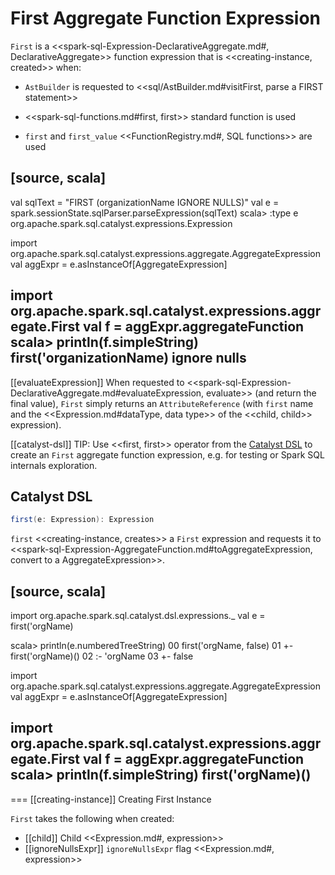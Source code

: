 # First Aggregate Function Expression

`First` is a <<spark-sql-Expression-DeclarativeAggregate.md#, DeclarativeAggregate>> function expression that is <<creating-instance, created>> when:

* `AstBuilder` is requested to <<sql/AstBuilder.md#visitFirst, parse a FIRST statement>>

* <<spark-sql-functions.md#first, first>> standard function is used

* `first` and `first_value` <<FunctionRegistry.md#, SQL functions>> are used

[source, scala]
----
val sqlText = "FIRST (organizationName IGNORE NULLS)"
val e = spark.sessionState.sqlParser.parseExpression(sqlText)
scala> :type e
org.apache.spark.sql.catalyst.expressions.Expression

import org.apache.spark.sql.catalyst.expressions.aggregate.AggregateExpression
val aggExpr = e.asInstanceOf[AggregateExpression]

import org.apache.spark.sql.catalyst.expressions.aggregate.First
val f = aggExpr.aggregateFunction
scala> println(f.simpleString)
first('organizationName) ignore nulls
----

[[evaluateExpression]]
When requested to <<spark-sql-Expression-DeclarativeAggregate.md#evaluateExpression, evaluate>> (and return the final value), `First` simply returns an `AttributeReference` (with `first` name and the <<Expression.md#dataType, data type>> of the <<child, child>> expression).

[[catalyst-dsl]]
TIP: Use <<first, first>> operator from the [Catalyst DSL](../catalyst-dsl/index.md) to create an `First` aggregate function expression, e.g. for testing or Spark SQL internals exploration.

## Catalyst DSL

```scala
first(e: Expression): Expression
```

`first` <<creating-instance, creates>> a `First` expression and requests it to <<spark-sql-Expression-AggregateFunction.md#toAggregateExpression, convert to a AggregateExpression>>.

[source, scala]
----
import org.apache.spark.sql.catalyst.dsl.expressions._
val e = first('orgName)

scala> println(e.numberedTreeString)
00 first('orgName, false)
01 +- first('orgName)()
02    :- 'orgName
03    +- false

import org.apache.spark.sql.catalyst.expressions.aggregate.AggregateExpression
val aggExpr = e.asInstanceOf[AggregateExpression]

import org.apache.spark.sql.catalyst.expressions.aggregate.First
val f = aggExpr.aggregateFunction
scala> println(f.simpleString)
first('orgName)()
----

=== [[creating-instance]] Creating First Instance

`First` takes the following when created:

* [[child]] Child <<Expression.md#, expression>>
* [[ignoreNullsExpr]] `ignoreNullsExpr` flag <<Expression.md#, expression>>
